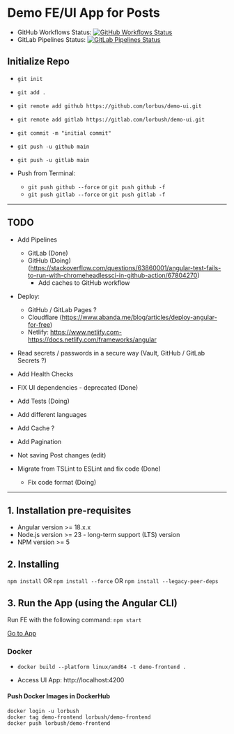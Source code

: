 # Demo FE/UI App for Posts

- GitHub Workflows
  Status: [![GitHub Workflows Status](https://github.com/lorbus/demo-ui/actions/workflows/ci.yml/badge.svg)](https://github.com/lorbus/demo-ui/actions/workflows/ci.yml)
- GitLab Pipelines
  Status: [![GitLab Pipelines Status](https://gitlab.com/lorbush/demo-ui/badges/main/pipeline.svg)](https://gitlab.com/lorbush/demo-ui/-/commits/main)


## Initialize Repo

- `git init`

- `git add .`

- `git remote add github https://github.com/lorbus/demo-ui.git`
- `git remote add gitlab https://gitlab.com/lorbush/demo-ui.git`

- `git commit -m "initial commit"`

- `git push -u github main`
- `git push -u gitlab main`

- Push from Terminal:
  - `git push github --force` or `git push github -f`
  - `git push gitlab --force` or `git push gitlab -f`

-----------------------------------------------------
## TODO

- Add Pipelines
  - GitLab (Done)
  - GitHub (Doing) (https://stackoverflow.com/questions/63860001/angular-test-fails-to-run-with-chromeheadlessci-in-github-action/67804270)
    - Add caches to GitHub workflow

- Deploy:
  - GitHub / GitLab Pages ?
  - Cloudflare (https://www.abanda.me/blog/articles/deploy-angular-for-free)
  - Netlify: https://www.netlify.com- https://docs.netlify.com/frameworks/angular

- Read secrets / passwords in a secure way (Vault, GitHub / GitLab Secrets ?)

- Add Health Checks

- FIX UI dependencies - deprecated (Done)

- Add Tests (Doing)

- Add different languages

- Add Cache ?

- Add Pagination

- Not saving Post changes (edit)

- Migrate from TSLint to ESLint and fix code (Done)
  - Fix code format (Doing)


------------------------------------------------------

## 1. Installation pre-requisites

- Angular version >= 18.x.x
- Node.js version >= 23 - long-term support (LTS) version
- NPM version >= 5

## 2. Installing

`npm install` OR `npm install --force` OR `npm install --legacy-peer-deps`

## 3. Run the App (using the Angular CLI)

Run FE with the following command:
`npm start`

[Go to App](http://localhost:4200)

### Docker

- `docker build --platform linux/amd64 -t demo-frontend .`

- Access UI App: http://localhost:4200

#### Push Docker Images in DockerHub

    docker login -u lorbush
    docker tag demo-frontend lorbush/demo-frontend
    docker push lorbush/demo-frontend
